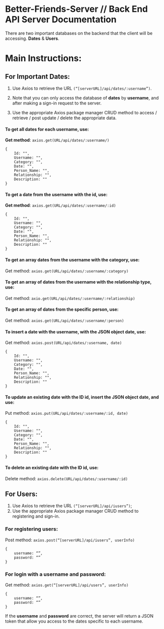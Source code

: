 # Better-Friends-Server // Back End API Server Documentation 

There are two important databases on the backend that the client will be accessing. **Dates** & **Users**.

# Main Instructions: 

## For Important Dates:

1. Use Axios to retrieve the URL `(“[serverURL]/api/dates/:username”)`. 

2. Note that you can only access the database of **dates** by **username**, and after making a sign-in request to the server. 

3. Use the appropriate Axios package manager CRUD method to access / retrieve / post update / delete the appropriate data.


#### To get all dates for each username, use: 

**Get method**: `axios.get(URL/api/dates/:username/)` 

```
{
	Id: "",
	Username: "",
    Category: "",
	Date: "",
	Person_Name: "",
 	Relationship: "",
	Description: ""
}
```

#### To get a date from the username with the id, use: 

**Get method**: `axios.get(URL/api/dates/:username/:id)`

```
{
	Id: "",
	Username: "",
    Category: "",
	Date: "",
	Person_Name: "",
 	Relationship: "",
	Description: ""
}
```
#### To get an array dates from the username with the category, use: 

Get method: `axios.get(URL/api/dates/:username/:category)`

#### To get an array of dates from the username with the relationship type, use: 

Get method: `axio.get(URL/api/dates/:username/:relationship)` 

#### To get an array of dates from the specific person, use: 

Get method: `axios.get(URL/api/dates/:username/:person)` 

#### To insert a date with the username, with the JSON object date, use: 

Get method: `axios.post(URL/api/dates/:username, date)`

```
{
	Id: "",
	Username: "",
    Category: "",
	Date: "",
	Person_Name: "",
 	Relationship: "",
	Description: ""
}
```
#### To update an existing date with the ID id, insert the JSON object date, and use: 

Put method: `axios.put(URL/api/dates/:username/:id, date)` 

```
{
	Id: "",
	Username: "",
    Category: "",
	Date: "",
	Person_Name: "",
 	Relationship: "",
	Description: ""
}
```

#### To delete an existing date with the ID id, use: 

Delete method:  `axios.delete(URL/api/dates/:username/:id)` 

## For Users: 

1. Use Axios to retrieve the URL `(“[serverURL]/api/iusers”)`;
2. Use the appropriate Axios package manager CRUD method to registering and sign-in. 

### For registering users: 

Post method: `axios.post(“[serverURL]/api/iusers”, userInfo)` 

```
{
	username: “”,
	password: “”
}
```

### For login with a username and password:

Get method: `axios.get(“[serverURL]/api/users”, userInfo)` 

```
{
	username: “”,
	password: “”
}
```

If the **username** and **password** are correct, the server will return a JSON token that allow you access to the dates specific
to each username. 


